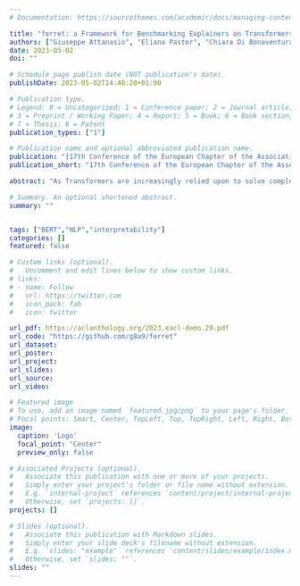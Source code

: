 ```yaml
---
# Documentation: https://sourcethemes.com/academic/docs/managing-content/

title: "ferret: a Framework for Benchmarking Explainers on Transformers"
authors: ["Giuseppe Attanasio", "Eliana Pastor", "Chiara Di Bonaventura", "Debora Nozza"]
date: 2023-05-02
doi: ""

# Schedule page publish date (NOT publication's date).
publishDate: 2023-05-02T14:48:20+01:00

# Publication type.
# Legend: 0 = Uncategorized; 1 = Conference paper; 2 = Journal article;
# 3 = Preprint / Working Paper; 4 = Report; 5 = Book; 6 = Book section;
# 7 = Thesis; 8 = Patent
publication_types: ["1"]

# Publication name and optional abbreviated publication name.
publication: "[17th Conference of the European Chapter of the Association for Computational Linguistics: System Demonstrations (EACL 2023)](https://2023.eacl.org/)"
publication_short: "17th Conference of the European Chapter of the Association for Computational Linguistics: System Demonstrations"

abstract: "As Transformers are increasingly relied upon to solve complex NLP problems, there is an increased need for their decisions to be humanly interpretable. While several explainable AI (XAI) techniques for interpreting the outputs of transformer-based models have been proposed, there is still a lack of easy access to using and comparing them.We introduce ferret, a Python library to simplify the use and comparisons of XAI methods on transformer-based classifiers.With ferret, users can visualize and compare transformers-based models output explanations using state-of-the-art XAI methods on any free-text or existing XAI corpora. Moreover, users can also evaluate ad-hoc XAI metrics to select the most faithful and plausible explanations. To align with the recently consolidated process of sharing and using transformers-based models from Hugging Face, ferret interfaces directly with its Python library.In this paper, we showcase ferret to benchmark XAI methods used on transformers for sentiment analysis and hate speech detection. We show how specific methods provide consistently better explanations and are preferable in the context of transformer models."

# Summary. An optional shortened abstract.
summary: ""


tags: ["BERT","NLP","interpretability"]
categories: []
featured: false

# Custom links (optional).
#   Uncomment and edit lines below to show custom links.
# links:
# - name: Follow
#   url: https://twitter.com
#   icon_pack: fab
#   icon: twitter

url_pdf: https://aclanthology.org/2023.eacl-demo.29.pdf
url_code: "https://github.com/g8a9/ferret"
url_dataset:
url_poster:
url_project:
url_slides:
url_source:
url_video:

# Featured image
# To use, add an image named `featured.jpg/png` to your page's folder.
# Focal points: Smart, Center, TopLeft, Top, TopRight, Left, Right, BottomLeft, Bottom, BottomRight.
image:
  caption: 'Logo'
  focal_point: "Center"
  preview_only: false

# Associated Projects (optional).
#   Associate this publication with one or more of your projects.
#   Simply enter your project's folder or file name without extension.
#   E.g. `internal-project` references `content/project/internal-project/index.md`.
#   Otherwise, set `projects: []`.
projects: []

# Slides (optional).
#   Associate this publication with Markdown slides.
#   Simply enter your slide deck's filename without extension.
#   E.g. `slides: "example"` references `content/slides/example/index.md`.
#   Otherwise, set `slides: ""`.
slides: ""
---
```

